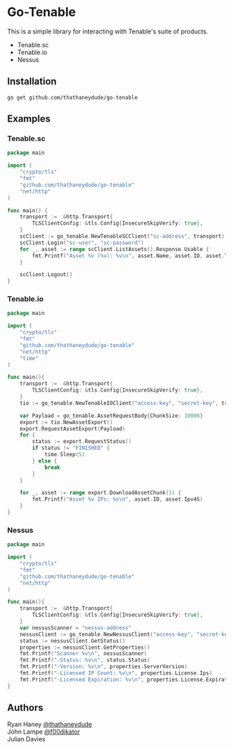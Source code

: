 # Go-Tenable

This is a simple library for interacting with Tenable's suite of products.  
* Tenable.sc
* Tenable.io
* Nessus

## Installation

    go get github.com/thathaneydude/go-tenable

## Examples

### Tenable.sc

```go
package main

import (
	"crypto/tls"
	"fmt"
	"github.com/thathaneydude/go-tenable"
	"net/http"
)

func main() {
	transport :=  &http.Transport{
		TLSClientConfig: &tls.Config{InsecureSkipVerify: true},
	}
	scClient := go_tenable.NewTenableSCClient("sc-address", transport)
	scClient.Login("sc-user", "sc-password")
	for _, asset := range scClient.ListAssets().Response.Usable {
		fmt.Printf("Asset %v (%v): %v\n", asset.Name, asset.ID, asset.Type)
	}

	scClient.Logout()
}
```

### Tenable.io
```go
package main

import (
	"crypto/tls"
	"fmt"
	"github.com/thathaneydude/go-tenable"
	"net/http"
	"time"
)

func main(){
	transport :=  &http.Transport{
		TLSClientConfig: &tls.Config{InsecureSkipVerify: true},
	}
	tio := go_tenable.NewTenableIOClient("access-key", "secret-key", transport)

	var Payload = go_tenable.AssetRequestBody{ChunkSize: 10000}
	export := tio.NewAssetExport()
	export.RequestAssetExport(Payload)
	for {
		status := export.RequestStatus()
		if status != "FINISHED" {
			time.Sleep(5)
		} else {
			break
		}
	}

	for _, asset := range export.DownloadAssetChunk(1) {
		fmt.Printf("Asset %v IPs: %v\n", asset.ID, asset.Ipv4S)
	}
}
```

### Nessus
```go
package main

import (
	"crypto/tls"
	"fmt"
	"github.com/thathaneydude/go-tenable"
	"net/http"
)

func main(){
	transport :=  &http.Transport{
		TLSClientConfig: &tls.Config{InsecureSkipVerify: true},
	}
	var nessusScanner = "nessus-address"
	nessusClient := go_tenable.NewNessusClient("access-key", "secret-key", nessusScanner, 8834, transport)
	status := nessusClient.GetStatus()
	properties := nessusClient.GetProperties()
	fmt.Printf("Scanner %v\n", nessusScanner)
	fmt.Printf("-Status: %v\n", status.Status)
	fmt.Printf("-Version: %v\n", properties.ServerVersion)
	fmt.Printf("-Licensed IP Count: %v\n", properties.License.Ips)
	fmt.Printf("-Licensed Expiration: %v\n", properties.License.ExpirationDate)
}
```
## Authors
Ryan Haney [@thathaneydude](https://twitter.com/thathaneydude)  
John Lampe [@f00dikator](https://twitter.com/f00dikator)   
Julian Davies 